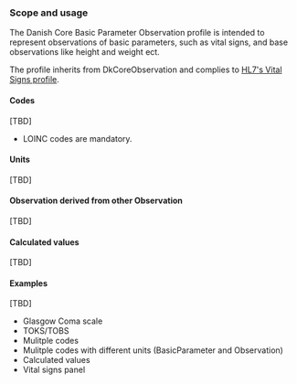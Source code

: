 ### Scope and usage
The Danish Core Basic Parameter Observation profile is intended to represent observations of basic parameters, such as vital signs, and base observations like height and weight ect.

The profile inherits from DkCoreObservation and complies to [HL7's Vital Signs profile](http://hl7.org/fhir/R4/vitalsigns.html). 

#### Codes
[TBD]
* LOINC codes are mandatory. 

#### Units
[TBD]

#### Observation derived from other Observation
[TBD]

#### Calculated values
[TBD]
<!-- Include description of: I tilfælde af at et resultat fra en beregning, fx BMI, deles og det ønskes at dele den tilhørende formel for beregningen, vil vi se på, hvordan formlen kan deles. Det foreslås, at vi kigger på Observation.method, da dette element formentlig kan holde de nødvendige informationer. -->

#### Examples
[TBD]
* Glasgow Coma scale
* TOKS/TOBS
* Mulitple codes
* Mulitple codes with different units (BasicParameter and Observation)
* Calculated values
* Vital signs panel

<!-- #### Examples
Example | Description
----------------- | ------------------------ 
[Poul's home blood pressure measurement](https://hl7.dk/fhir/core/Bundle-ContinuaBundleWithDevice.html) | This example demonstrates a DkCoreObservationVitalSigns and Continua-compliant Bundle containing a home blood pressure measurement uploaded to a Continua-compliant “FHIR Observation Reporting Server”. 
[Poul's A&D weight scale](https://hl7.dk/fhir/core/Observation-Weight.Poul.230221.html) | Poul has been instructed to perform a daily weighing in the morning. This is his daily weighing from Feb. 21st 2023. -->